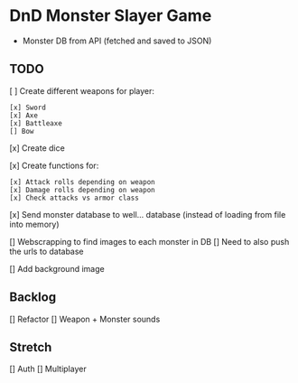 # DnD Monster Slayer Game

* Monster DB from API (fetched and saved to JSON)

## TODO

[ ] Create different weapons for player:

    [x] Sword
    [x] Axe
    [x] Battleaxe
    [] Bow

[x] Create dice

[x] Create functions for:

    [x] Attack rolls depending on weapon
    [x] Damage rolls depending on weapon
    [x] Check attacks vs armor class

[x] Send monster database to well... database (instead of loading from file into memory)

[] Webscrapping to find images to each monster in DB
    [] Need to also push the urls to database

[] Add background image


## Backlog

[] Refactor
[] Weapon + Monster sounds

## Stretch

[] Auth
[] Multiplayer